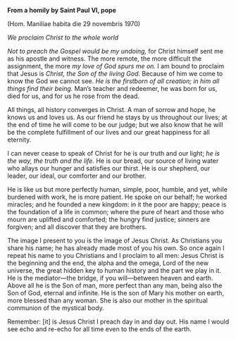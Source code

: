 

**From a homily by Saint Paul VI, pope**

(Hom. Maniliae habita die 29 novembris 1970)

_We proclaim Christ to the whole world_

_Not to preach the Gospel would be my undoing,_ for Christ himself sent me as his apostle and witness. The more remote, the more difficult the assignment, the more _my love of God spurs me on._ I am bound to proclaim that Jesus is _Christ, the Son of the living God._ Because of him we come to know the God we cannot see. _He is the firstborn of all creation; in him all things find their being._ Man’s teacher and redeemer, he was born for us, died for us, and for us he rose from the dead.

All things, all history converges in Christ. A man of sorrow and hope, he knows us and loves us. As our friend he stays by us throughout our lives; at the end of time he will come to be our judge; but we also know that he will be the complete fulfillment of our lives and our great happiness for all eternity.

I can never cease to speak of Christ for he is our truth and our light; _he is the way, the truth and the life._ He is our bread, our source of living water who allays our hunger and satisfies our thirst. He is our shepherd, our leader, our ideal, our comforter and our brother.

He is like us but more perfectly human, simple, poor, humble, and yet, while burdened with work, he is more patient. He spoke on our behalf; he worked miracles; and he founded a new kingdom: in it the poor are happy; peace is the foundation of a life in common; where the pure of heart and those who mourn are uplifted and comforted; the hungry find justice; sinners are forgiven; and all discover that they are brothers.

The image I present to you is the image of Jesus Christ. As Christians you share his name; he has already made most of you his own. So once again I repeat his name to you Christians and I proclaim to all men: Jesus Christ is the beginning and the end, the alpha and the omega, Lord of the new universe, the great hidden key to human history and the part we play in it. He is the mediator—the bridge, if you will—between heaven and earth. Above all he is the Son of man, more perfect than any man, being also the Son of God, eternal and infinite. He is the son of Mary his mother on earth, more blessed than any woman. She is also our mother in the spiritual communion of the mystical body.

Remember: \[it\] is Jesus Christ I preach day in and day out. His name I would see echo and re-echo for all time even to the ends of the earth.

